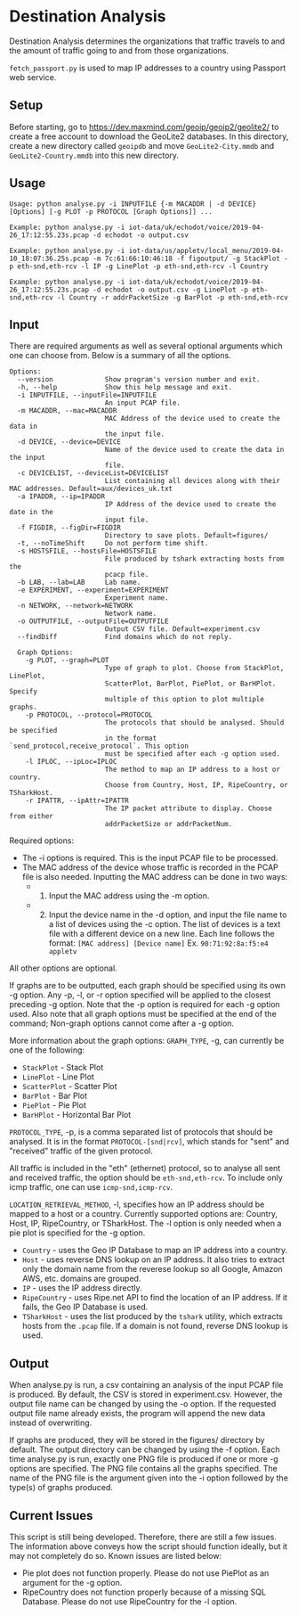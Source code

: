 # Destination Analysis

Destination Analysis determines the organizations that traffic travels to and the amount of traffic going to and from those organizations.

`fetch_passport.py` is used to map IP addresses to a country using Passport web service.

## Setup
Before starting, go to https://dev.maxmind.com/geoip/geoip2/geolite2/ to create a free account to download the GeoLite2 databases. In this directory, create a new directory called `geoipdb` and move `GeoLite2-City.mmdb` and `GeoLite2-Country.mmdb` into this new directory.

## Usage
```
Usage: python analyse.py -i INPUTFILE {-m MACADDR | -d DEVICE} [Options] [-g PLOT -p PROTOCOL [Graph Options]] ...

Example: python analyse.py -i iot-data/uk/echodot/voice/2019-04-26_17:12:55.23s.pcap -d echodot -o output.csv

Example: python analyse.py -i iot-data/us/appletv/local_menu/2019-04-10_18:07:36.25s.pcap -m 7c:61:66:10:46:18 -f figoutput/ -g StackPlot -p eth-snd,eth-rcv -l IP -g LinePlot -p eth-snd,eth-rcv -l Country

Example: python analyse.py -i iot-data/uk/echodot/voice/2019-04-26_17:12:55.23s.pcap -d echodot -o output.csv -g LinePlot -p eth-snd,eth-rcv -l Country -r addrPacketSize -g BarPlot -p eth-snd,eth-rcv
```
## Input
There are required arguments as well as several optional arguments which one can choose from. Below is a summary of all the options.

```
Options:
  --version             Show program's version number and exit.
  -h, --help            Show this help message and exit.
  -i INPUTFILE, --inputFile=INPUTFILE
                        An input PCAP file.
  -m MACADDR, --mac=MACADDR
                        MAC Address of the device used to create the data in 
                        the input file.
  -d DEVICE, --device=DEVICE
                        Name of the device used to create the data in the input
                        file.
  -c DEVICELIST, --deviceList=DEVICELIST
                        List containing all devices along with their MAC addresses. Default=aux/devices_uk.txt
  -a IPADDR, --ip=IPADDR
                        IP Address of the device used to create the date in the
                        input file.
  -f FIGDIR, --figDir=FIGDIR
                        Directory to save plots. Default=figures/
  -t, --noTimeShift     Do not perform time shift.
  -s HOSTSFILE, --hostsFile=HOSTSFILE
                        File produced by tshark extracting hosts from the
                        pcacp file.
  -b LAB, --lab=LAB     Lab name.
  -e EXPERIMENT, --experiment=EXPERIMENT
                        Experiment name.
  -n NETWORK, --network=NETWORK
                        Network name.
  -o OUTPUTFILE, --outputFile=OUTPUTFILE
                        Output CSV file. Default=experiment.csv
  --findDiff            Find domains which do not reply.

  Graph Options:
    -g PLOT, --graph=PLOT
                        Type of graph to plot. Choose from StackPlot, LinePlot,
                        ScatterPlot, BarPlot, PiePlot, or BarHPlot. Specify
                        multiple of this option to plot multiple graphs.
    -p PROTOCOL, --protocol=PROTOCOL
                        The protocols that should be analysed. Should be specified
                        in the format `send_protocol,receive_protocol`. This option
                        must be specified after each -g option used.
    -l IPLOC, --ipLoc=IPLOC
                        The method to map an IP address to a host or country.
                        Choose from Country, Host, IP, RipeCountry, or TSharkHost.
    -r IPATTR, --ipAttr=IPATTR
                        The IP packet attribute to display. Choose from either
                        addrPacketSize or addrPacketNum.
```
Required options:
- The -i options is required. This is the input PCAP file to be processed.
- The MAC address of the device whose traffic is recorded in the PCAP file is also needed. Inputting the MAC address can be done in two ways:
  - 1) Input the MAC address using the -m option.
  - 2) Input the device name in the -d option, and input the file name to a list of devices using the -c option. The list of devices is a text file with a different device on a new line. Each line follows the format: `[MAC address] [Device name]` Ex. `90:71:92:8a:f5:e4 appletv`

All other options are optional.

If graphs are to be outputted, each graph should be specified using its own -g option. Any -p, -l, or -r option specified will be applied to the closest preceding -g option. Note that the -p option is required for each -g option used. Also note that all graph options must be specified at the end of the command; Non-graph options cannot come after a -g option.

More information about the graph options:
`GRAPH_TYPE`, -g, can currently be one of the following:

- `StackPlot` - Stack Plot
- `LinePlot` - Line Plot
- `ScatterPlot` - Scatter Plot
- `BarPlot` - Bar Plot
- `PiePlot` - Pie Plot
- `BarHPlot` - Horizontal Bar Plot

`PROTOCOL_TYPE`, -p, is a comma separated list of protocols that should be analysed. It is in the format `PROTOCOL-[snd|rcv]`, which stands for "sent" and "received" traffic of the given protocol.

All traffic is included in the "eth" (ethernet) protocol, so to analyse all sent and received traffic, the option should be `eth-snd,eth-rcv`. To include only icmp traffic, one can use
`icmp-snd,icmp-rcv`.

`LOCATION_RETRIEVAL_METHOD`, -l, specifies how an IP address should be mapped to a host or a country. Currently supported options are: Country, Host, IP, RipeCountry, or TSharkHost. The -l option is only needed when a pie plot is specified for the -g option.

- `Country` - uses the Geo IP Database to map an IP address into a country.
- `Host` - uses reverse DNS lookup on an IP address. It also tries to extract only the domain name from the reverese lookup so all Google, Amazon AWS, etc. domains are grouped.
- `IP` - uses the IP address directly.
- `RipeCountry` - uses Ripe.net API to find the location of an IP address. If it fails, the Geo IP Database is used.
- `TSharkHost` - uses the list produced by the `tshark` utility, which extracts hosts from the `.pcap` file. If a domain is not found, reverse DNS lookup is used.

## Output
When analyse.py is run, a csv containing an analysis of the input PCAP file is produced. By default, the CSV is stored in experiment.csv. However, the output file name can be changed by using the -o option. If the requested output file name already exists, the program will append the new data instead of overwriting.

If graphs are produced, they will be stored in the figures/ directory by default. The output directory can be changed by using the -f option. Each time analyse.py is run, exactly one PNG file is produced if one or more -g options are specified. The PNG file contains all the graphs specified. The name of the PNG file is the argument given into the -i option followed by the type(s) of graphs produced.

## Current Issues
This script is still being developed. Therefore, there are still a few issues. The information above conveys how the script should function ideally, but it may not completely do so. Known issues are listed below:

- Pie plot does not function properly. Please do not use PiePlot as an argument for the -g option.
- RipeCountry does not function properly because of a missing SQL Database. Please do not use RipeCountry for the -l option.
